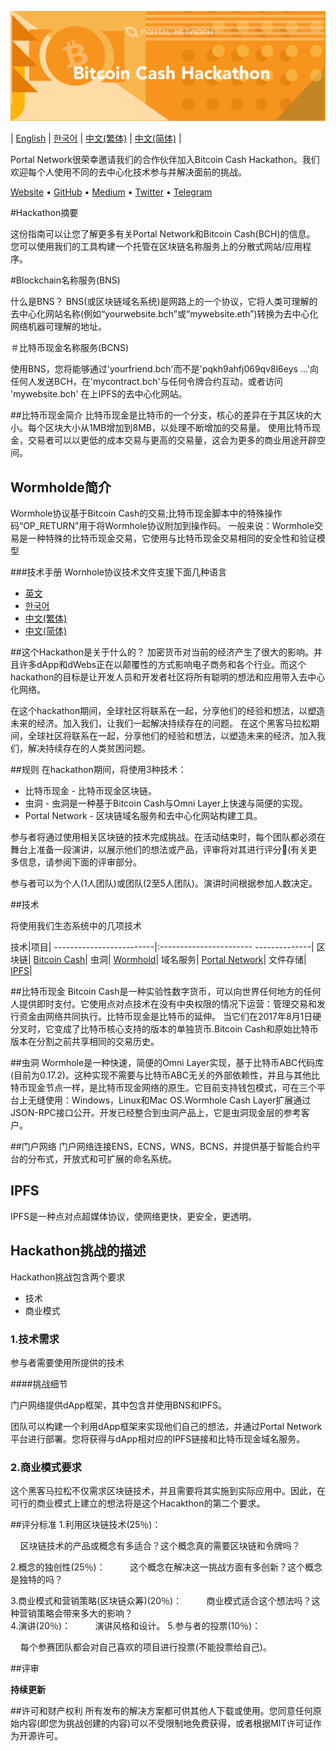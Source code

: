 ![Bitcoin Cash](./assets/bch.png)

| [English](./README.md) | [한국어](./README_KR.md) | [中文(繁体)](./README_ZH.md) | [中文(简体)](./README_CN.md) |

Portal Network很荣幸邀请我们的合作伙伴加入Bitcoin Cash Hackathon。我们欢迎每个人使用不同的去中心化技术参与并解决面前的挑战。

[Website](https://www.portal.network) • [GitHub](https://github.com/PortalNetwork) • [Medium](https://medium.com/portalnetworkofficial) • [Twitter](https://twitter.com/itisportal) • [Telegram](https://t.me/portalnetworkofficial)

#Hackathon摘要

这份指南可以让您了解更多有关Portal Network和Bitcoin Cash(BCH)的信息。
您可以使用我们的工具构建一个托管在区块链名称服务上的分散式网站/应用程序。

#Blockchain名称服务(BNS)

什么是BNS？
BNS(或区块链域名系统)是网路上的一个协议，它将人类可理解的去中心化网站名称(例如“yourwebsite.bch”或“mywebsite.eth”)转换为去中心化网络机器可理解的地址。

＃比特币现金名称服务(BCNS)

使用BNS，您将能够通过'yourfriend.bch'而不是'pqkh9ahfj069qv8l6eys ...'向任何人发送BCH，在'mycontract.bch'与任何令牌合约互动，或者访问 'mywebsite.bch' 在上IPFS的去中心化网站。

##比特币现金简介
比特币现金是比特币的一个分支，核心的差异在于其区块的大小。每个区块大小从1MB增加到8MB，以处理不断增加的交易量。
使用比特币现金，交易者可以以更低的成本交易与更高的交易量，这会为更多的商业用途开辟空间。

## Wormholde简介
Wormhole协议基于Bitcoin Cash的交易;比特币现金脚本中的特殊操作码“OP_RETURN”用于将Wormhole协议附加到操作码。
一般来说：Wormhole交易是一种特殊的比特币现金交易，它使用与比特币现金交易相同的安全性和验证模型

###技术手册
Wornhole协议技术文件支援下面几种语言
- [英文](./WORMHOLE.md)
- [한국어](./WORMHOLE_KR.md)
- [中文(繁体)](./WORMHOLE_ZH.md)
- [中文(简体)](./WORMHOLE_CN.md)

##这个Hackathon是关于什么的？
加密货币对当前的经济产生了很大的影响。并且许多dApp和dWebs正在以颠覆性的方式影响电子商务和各个行业。而这个hackathon的目标是让开发人员和开发者社区将所有聪明的想法和应用带入去中心化网络。

在这个hackathon期间，全球社区将联系在一起，分享他们的经验和想法，以塑造未来的经济。加入我们，让我们一起解决持续存在的问题。
在这个黑客马拉松期间，全球社区将联系在一起，分享他们的经验和想法，以塑造未来的经济。加入我们，解决持续存在的人类贫困问题。

##规则
在hackathon期间，将使用3种技术：

- 比特币现金 - 比特币现金区块链。
- 虫洞 - 虫洞是一种基于Bitcoin Cash与Omni Layer上快速与简便的实现。
- Portal Network - 区块链域名服务和去中心化网站构建工具。


参与者将通过使用相关区块链的技术完成挑战。在活动结束时，每个团队都必须在舞台上准备一段演讲，以展示他们的想法或产品，评审将对其进行评分(有关更多信息，请参阅下面的评审部分。

参与者可以为个人(1人团队)或团队(2至5人团队)。演讲时间根据参加人数决定。

##技术

将使用我们生态系统中的几项技术

技术|项目|
-------------------------|:----------------------- --------------|
区块链| [Bitcoin Cash](https://www.bitcoincash.org/)|
虫洞| [Wormhold](https://github.com/copernet/wormhole)|
域名服务| [Portal Network](https://www.portal.network/)|
文件存储| [IPFS](https://ipfs.io/)|

##比特币现金
Bitcoin Cash是一种实验性数字货币，可以向世界任何地方的任何人提供即时支付。它使用点对点技术在没有中央权限的情况下运营：管理交易和发行资金由网络共同执行。比特币现金是比特币的延伸。
当它们在2017年8月1日硬分叉时，它变成了比特币核心支持的版本的单独货币.Bitcoin Cash和原始比特币版本在分割之前共享相同的交易历史。

##虫洞
Wormhole是一种快速，简便的Omni Layer实现，基于比特币ABC代码库(目前为0.17.2)。这种实现不需要与比特币ABC无关的外部依赖性，并且与其他比特币现金节点一样，是比特币现金网络的原生。它目前支持钱包模式，可在三个平台上无缝使用：Windows，Linux和Mac OS.Wormhole Cash Layer扩展通过JSON-RPC接口公开。开发已经整合到虫洞产品上，它是虫洞现金层的参考客户。

##门户网络
门户网络连接ENS，ECNS，WNS，BCNS，并提供基于智能合约平台的分布式，开放式和可扩展的命名系统。

## IPFS
IPFS是一种点对点超媒体协议，使网络更快，更安全，更透明。

## Hackathon挑战的描述
Hackathon挑战包含两个要求
- 技术
- 商业模式

### 1.技术需求

参与者需要使用所提供的技术

####挑战细节

门户网络提供dApp框架，其中包含并使用BNS和IPFS。

团队可以构建一个利用dApp框架来实现他们自己的想法，并通过Portal Network平台进行部署。您将获得与dApp相对应的IPFS链接和比特币现金域名服务。

### 2.商业模式要求
这个黑客马拉松不仅需求区块链技术，并且需要将其实施到实际应用中。因此，在可行的商业模式上建立的想法将是这个Hacakthon的第二个要求。

##评分标准
1.利用区块链技术(25％)：

    区块链技术的产品或概念有多适合？这个概念真的需要区块链和令牌吗？  

2.概念的独创性(25％)：
    
    这个概念在解决这一挑战方面有多创新？这个概念是独特的吗？  

3.商业模式和营销策略(区块链众筹)(20％)：
    
    商业模式适合这个想法吗？这种营销策略会带来多大的影响？  
4.演讲(20％)：
    
    演讲风格和设计。
5.参与者的投票(10％)：

    每个参赛团队都会对自己喜欢的项目进行投票(不能投票给自己)。

##评审

**持续更新**

##许可和财产权利
所有发布的解决方案都可供其他人下载或使用。您同意任何原始内容(即您为挑战创建的内容)可以不受限制地免费获得，或者根据MIT许可证作为开源许可。
